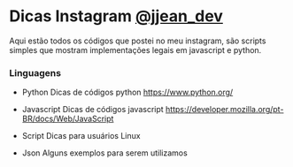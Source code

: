 # Dicas Instagram [@jjean_dev](https://www.instagram.com/jjean_dev/)

Aqui estão todos os códigos que postei no meu instagram, são scripts simples que mostram implementações legais em javascript e python.

### Linguagens

- Python
Dicas de códigos python
https://www.python.org/

- Javascript
Dicas de códigos javascript
https://developer.mozilla.org/pt-BR/docs/Web/JavaScript

- Script 
Dicas para usuários Linux

- Json
Alguns exemplos para serem utilizamos